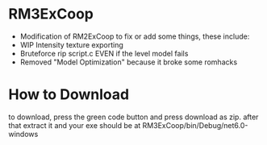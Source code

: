 # RM3ExCoop

- Modification of RM2ExCoop to fix or add some things, these include:
- WIP Intensity texture exporting
- Bruteforce rip script.c EVEN if the level model fails
- Removed "Model Optimization" because it broke some romhacks

# How to Download

to download, press the green code button and press download as zip. 
after that extract it and your exe should be at RM3ExCoop/bin/Debug/net6.0-windows